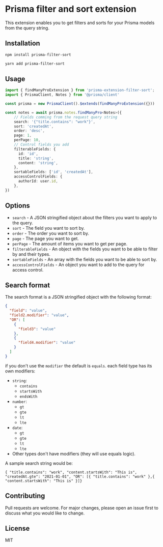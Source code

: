# Prisma filter and sort extension

This extension enables you to get filters and sorts for your Prisma models from the query string.

## Installation

```bash
npm install prisma-filter-sort

yarn add prisma-filter-sort
```

## Usage

```typescript
import { findManyProExtension } from 'prisma-extension-filter-sort';
import { PrismaClient, Notes } from '@prisma/client'

const prisma = new PrismaClient().$extends(findManyProExtension({}))

const notes = await prisma.notes.findManyPro<Notes>({
    // Fields comming from the request query string
    search: '{"title.contains": "work"}',
    sort: 'createdAt',
    order: 'desc',
    page: 1,
    perPage: 10,
    // Control fields you add
    filterableFields: {
      id: 'id',
      title: 'string',
      content: 'string',
    },
    sortableFields: ['id', 'createdAt'],
    accessControlFields: {
      authorId: user.id,
    },
})
```
## Options

- `search` - A JSON stringified object about the filters you want to apply to the query.
- `sort` - The field you want to sort by.
- `order` - The order you want to sort by.
- `page` - The page you want to get.
- `perPage` - The amount of items you want to get per page.
- `filterableFields` - An object with the fields you want to be able to filter by and their types.
- `sortableFields` - An array with the fields you want to be able to sort by.
- `accessControlFields` - An object you want to add to the query for access control.

## Search format

The search format is a JSON stringified object with the following format:

```json
{
  "field": "value",
  "field2.modifier": "value",
  "OR": [
    {
      "field3": "value"
    },
    {
      "field4.modifier": "value"
    }
  ]
}
```
if you don't use the `modifier` the default is `equals`.
each field type has its own modifiers:
- `string`:
  - `contains`
  - `startsWith`
  - `endsWith`
- `number`:
  - `gt`
  - `gte`
  - `lt`
  - `lte`
- `date`:
  - `gt`
  - `gte`
  - `lt`
  - `lte`
- Other types don't have modifiers (they will use equals logic).

A sample search string would be:
```
{ "title.contains": "work", "content.startsWith": "This is", "createdAt.gte": "2021-01-01", "OR": [{ "title.contains": "work" },{ "content.startsWith": "This is" }]}
```

## Contributing

Pull requests are welcome. For major changes, please open an issue first to discuss what you would like to change.

## License

MIT